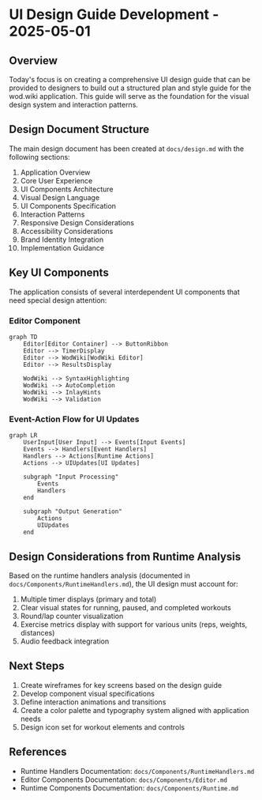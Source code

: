 # UI Design Guide Development - 2025-05-01

## Overview

Today's focus is on creating a comprehensive UI design guide that can be provided to designers to build out a structured plan and style guide for the wod.wiki application. This guide will serve as the foundation for the visual design system and interaction patterns.

## Design Document Structure

The main design document has been created at `docs/design.md` with the following sections:

1. Application Overview
2. Core User Experience
3. UI Components Architecture
4. Visual Design Language
5. UI Components Specification
6. Interaction Patterns
7. Responsive Design Considerations
8. Accessibility Considerations
9. Brand Identity Integration
10. Implementation Guidance

## Key UI Components

The application consists of several interdependent UI components that need special design attention:

### Editor Component

```mermaid
graph TD
    Editor[Editor Container] --> ButtonRibbon
    Editor --> TimerDisplay
    Editor --> WodWiki[WodWiki Editor]
    Editor --> ResultsDisplay
    
    WodWiki --> SyntaxHighlighting
    WodWiki --> AutoCompletion
    WodWiki --> InlayHints
    WodWiki --> Validation
```

### Event-Action Flow for UI Updates

```mermaid
graph LR
    UserInput[User Input] --> Events[Input Events]
    Events --> Handlers[Event Handlers]
    Handlers --> Actions[Runtime Actions]
    Actions --> UIUpdates[UI Updates]
    
    subgraph "Input Processing"
        Events
        Handlers
    end
    
    subgraph "Output Generation"
        Actions
        UIUpdates
    end
```

## Design Considerations from Runtime Analysis

Based on the runtime handlers analysis (documented in `docs/Components/RuntimeHandlers.md`), the UI design must account for:

1. Multiple timer displays (primary and total)
2. Clear visual states for running, paused, and completed workouts
3. Round/lap counter visualization
4. Exercise metrics display with support for various units (reps, weights, distances)
5. Audio feedback integration

## Next Steps

1. Create wireframes for key screens based on the design guide
2. Develop component visual specifications
3. Define interaction animations and transitions
4. Create a color palette and typography system aligned with application needs
5. Design icon set for workout elements and controls

## References

- Runtime Handlers Documentation: `docs/Components/RuntimeHandlers.md`
- Editor Components Documentation: `docs/Components/Editor.md`
- Runtime Components Documentation: `docs/Components/Runtime.md`

